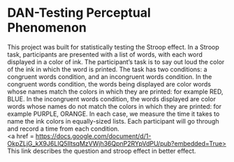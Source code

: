 # DAN-Testing Perceptual Phenomenon
This project was built for statistically testing the Stroop effect. 
In a Stroop task, participants are presented with a list of words, with each word displayed in a color of ink. 
The participant’s task is to say out loud the color of the ink in which the word is printed. The task has two conditions: a congruent words condition, and an incongruent words condition. 
In the congruent words condition, the words being displayed are color words whose names match the colors in which they are printed: for example RED, BLUE. 
In the incongruent words condition, the words displayed are color words whose names do not match the colors in which they are printed: for example PURPLE, ORANGE. 
In each case, we measure the time it takes to name the ink colors in equally-sized lists. 
Each participant will go through and record a time from each condition.
<br/>
<a href = https://docs.google.com/document/d/1-OkpZLjG_kX9J6LIQ5IltsqMzVWjh36QpnP2RYpVdPU/pub?embedded=True> This link</a> describes the question and stroop effect in better effect.


